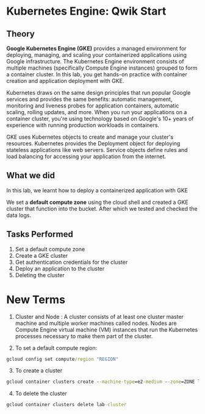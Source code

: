 # Kubernetes Engine: Qwik Start

## Theory
**Google Kubernetes Engine (GKE)** provides a managed environment for deploying, managing, and scaling your containerized applications using Google infrastructure. The Kubernetes Engine environment consists of multiple machines (specifically Compute Engine instances) grouped to form a container cluster. In this lab, you get hands-on practice with container creation and application deployment with GKE.

Kubernetes draws on the same design principles that run popular Google services and provides the same benefits: automatic management, monitoring and liveness probes for application containers, automatic scaling, rolling updates, and more. When you run your applications on a container cluster, you're using technology based on Google's 10+ years of experience with running production workloads in containers.

GKE uses Kubernetes objects to create and manage your cluster's resources. Kubernetes provides the Deployment object for deploying stateless applications like web servers. Service objects define rules and load balancing for accessing your application from the internet.

## What we did

In this lab, we learnt how to deploy a containerized application with GKE

We set a **default compute zone** using the cloud shell and created a GKE cluster that function into the bucket. After which we tested and checked the data logs.

## Tasks Performed

1. Set a default compute zone
2. Create a GKE cluster
3. Get authentication credentials for the cluster
4. Deploy an application to the cluster
5. Deleting the cluster

# New Terms

1. Cluster and Node : A cluster consists of at least one cluster master machine and multiple worker machines called nodes. Nodes are Compute Engine virtual machine (VM) instances that run the Kubernetes processes necessary to make them part of the cluster.

2. To set a default compute region:

```cmd
gcloud config set compute/region "REGION"
```

3. To create a cluster
```cmd
gcloud container clusters create --machine-type=e2-medium --zone=ZONE lab-cluster
```

4. To delete the cluster
```cmd 
gcloud container clusters delete lab-cluster
```